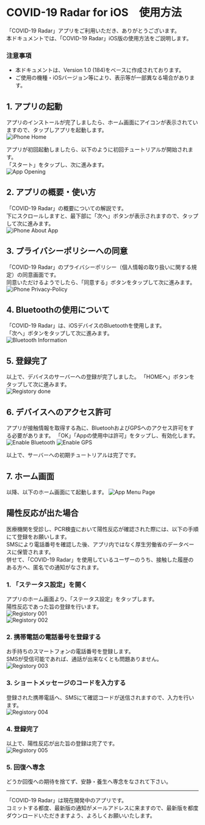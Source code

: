 # COVID-19 Radar for iOS　使用方法

「COVID-19 Radar」アプリをご利用いただき、ありがとうございます。  
本ドキュメントでは、「COVID-19 Radar」iOS版の使用方法をご説明します。

### 注意事項
- 本ドキュメントは、Version 1.0 (184)をベースに作成されております。
- ご使用の機種・iOSバージョン等により、表示等が一部異なる場合があります。

## 1. アプリの起動
アプリのインストールが完了しましたら、ホーム画面にアイコンが表示されていますので、タップしアプリを起動します。  
![iPhone Home](.attachments/iPhone-App-Installed-SS.png)

アプリが初回起動しましたら、以下のように初回チュートリアルが開始されます。  
「スタート」をタップし、次に進みます。  
![App Opening](.attachments/iPhone-Opening-SS.png)

## 2. アプリの概要・使い方
「COVID-19 Radar」の概要についての解説です。  
下にスクロールしますと、最下部に「次へ」ボタンが表示されますので、タップして次に進みます。  
![iPhone About App](.attachments/iPhone-AboutApp-SS.png)

## 3. プライバシーポリシーへの同意
「COVID-19 Radar」のプライバシーポリシー（個人情報の取り扱いに関する規定）の同意画面です。  
同意いただけるようでしたら、「同意する」ボタンをタップして次に進みます。  
![iPhone Privacy-Policy](.attachments/iPhone-Privacy-Policy-SS.png)

## 4. Bluetoothの使用について
「COVID-19 Radar」は、iOSデバイスのBluetoothを使用します。  
「次へ」ボタンをタップして次に進みます。   
![Bluetooth Information](.attachments/iPhone-Bluetooth-Information-SS.png)

## 5. 登録完了
以上で、デバイスのサーバーへの登録が完了しました。
「HOMEへ」ボタンをタップして次に進みます。  
![Registory done](.attachments/iPhone-Registory-done-SS.png.png)

## 6. デバイスへのアクセス許可
アプリが接触情報を取得する為に、BluetoohおよびGPSへのアクセス許可をする必要があります。 
「OK」「Appの使用中は許可」をタップし、有効化します。  
![Enable Bluetooth](.attachments/iPhone-Enalbe-Bluetooth-SS.png)
![Enable GPS](.attachments/iPhone-Enable-GPS-SS.png)

以上で、サーバーへの初期チュートリアルは完了です。  

## 7. ホーム画面
以降、以下のホーム画面にて起動します。
![App Menu Page](.attachments/iPhone-Menu-SS.png)

## 陽性反応が出た場合
医療機関を受診し、PCR検査において陽性反応が確認された際には、以下の手順にて登録をお願いします。  
SMSにより電話番号を確認した後、アプリ内ではなく厚生労働省のデータベースに保管されます。  
併せて、「COVID-19 Radar」を使用しているユーザーのうち、接触した履歴のある方へ、匿名での通知がなされます。  

### 1. 「ステータス設定」を開く
アプリのホーム画面より、「ステータス設定」をタップします。  
陽性反応であった旨の登録を行います。  
![Registory 001](.attachments/iPhone-Reg-001-SS.png)  
![Registory 002](.attachments/iPhone-Reg-002-SS.png)  

### 2. 携帯電話の電話番号を登録する
お手持ちのスマートフォンの電話番号を登録します。  
SMSが受信可能であれば、通話が出来なくとも問題ありません。  
![Registory 003](.attachments/iPhone-Reg-003-SS.png)

### 3. ショートメッセージのコードを入力する
登録された携帯電話へ、SMSにて確認コードが送信されますので、入力を行います。  
![Registory 004](.attachments/iPhone-Reg-004-SS.png)

### 4. 登録完了
以上で、陽性反応が出た旨の登録は完了です。  
![Registory 005](.attachments/iPhone-Reg-005-SS.png)

### 5. 回復へ専念
どうか回復への期待を捨てず、安静・養生へ専念をなされて下さい。

-----

「COVID-19 Radar」は現在開発中のアプリです。  
コミットする都度、最新版の通知がメールアドレスに来ますので、最新版を都度ダウンロードいただきますよう、よろしくお願いいたします。